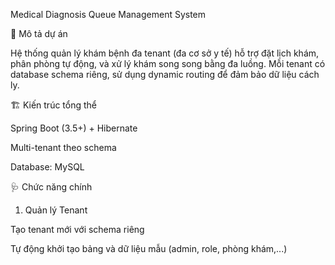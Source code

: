 Medical Diagnosis Queue Management System

🚀 Mô tả dự án

Hệ thống quản lý khám bệnh đa tenant (đa cơ sở y tế) hỗ trợ đặt lịch khám, phân phòng tự động, và xử lý khám song song bằng đa luồng. Mỗi tenant có database schema riêng, sử dụng dynamic routing để đảm bảo dữ liệu cách ly.

🏗️ Kiến trúc tổng thể

Spring Boot (3.5+) + Hibernate

Multi-tenant theo schema

Database: MySQL

🩺 Chức năng chính

1. Quản lý Tenant

Tạo tenant mới với schema riêng

Tự động khởi tạo bảng và dữ liệu mẫu (admin, role, phòng khám,...)
